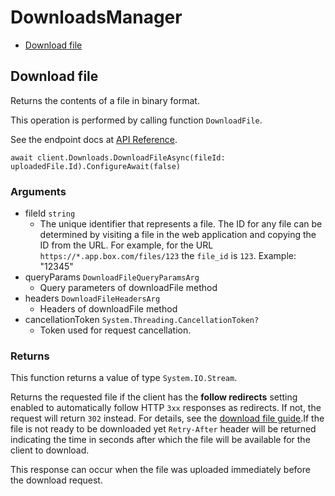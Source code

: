 # DownloadsManager


- [Download file](#download-file)

## Download file

Returns the contents of a file in binary format.

This operation is performed by calling function `DownloadFile`.

See the endpoint docs at
[API Reference](https://developer.box.com/reference/get-files-id-content/).

<!-- sample get_files_id_content -->
```
await client.Downloads.DownloadFileAsync(fileId: uploadedFile.Id).ConfigureAwait(false)
```

### Arguments

- fileId `string`
  - The unique identifier that represents a file.  The ID for any file can be determined by visiting a file in the web application and copying the ID from the URL. For example, for the URL `https://*.app.box.com/files/123` the `file_id` is `123`. Example: "12345"
- queryParams `DownloadFileQueryParamsArg`
  - Query parameters of downloadFile method
- headers `DownloadFileHeadersArg`
  - Headers of downloadFile method
- cancellationToken `System.Threading.CancellationToken?`
  - Token used for request cancellation.


### Returns

This function returns a value of type `System.IO.Stream`.

Returns the requested file if the client has the **follow
redirects** setting enabled to automatically
follow HTTP `3xx` responses as redirects. If not, the request
will return `302` instead.
For details, see
the [download file guide](g://downloads/file#download-url).If the file is not ready to be downloaded yet `Retry-After` header will
be returned indicating the time in seconds after which the file will
be available for the client to download.

This response can occur when the file was uploaded immediately before the
download request.


